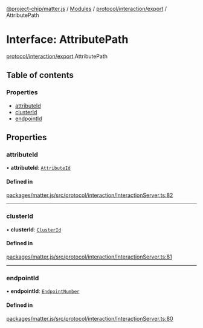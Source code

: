 [@project-chip/matter.js](../README.md) / [Modules](../modules.md) / [protocol/interaction/export](../modules/protocol_interaction_export.md) / AttributePath

# Interface: AttributePath

[protocol/interaction/export](../modules/protocol_interaction_export.md).AttributePath

## Table of contents

### Properties

- [attributeId](protocol_interaction_export.AttributePath.md#attributeid)
- [clusterId](protocol_interaction_export.AttributePath.md#clusterid)
- [endpointId](protocol_interaction_export.AttributePath.md#endpointid)

## Properties

### attributeId

• **attributeId**: [`AttributeId`](../modules/datatype_export.md#attributeid)

#### Defined in

[packages/matter.js/src/protocol/interaction/InteractionServer.ts:82](https://github.com/project-chip/matter.js/blob/c0d55745d5279e16fdfaa7d2c564daa31e19c627/packages/matter.js/src/protocol/interaction/InteractionServer.ts#L82)

___

### clusterId

• **clusterId**: [`ClusterId`](../modules/datatype_export.md#clusterid)

#### Defined in

[packages/matter.js/src/protocol/interaction/InteractionServer.ts:81](https://github.com/project-chip/matter.js/blob/c0d55745d5279e16fdfaa7d2c564daa31e19c627/packages/matter.js/src/protocol/interaction/InteractionServer.ts#L81)

___

### endpointId

• **endpointId**: [`EndpointNumber`](../modules/datatype_export.md#endpointnumber)

#### Defined in

[packages/matter.js/src/protocol/interaction/InteractionServer.ts:80](https://github.com/project-chip/matter.js/blob/c0d55745d5279e16fdfaa7d2c564daa31e19c627/packages/matter.js/src/protocol/interaction/InteractionServer.ts#L80)
